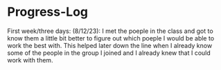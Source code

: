 # Progress-Log

First week/three days:
(8/12/23): I met the poeple in the class and got to know them a little bit better to figure out which poeple I would be able to work the best with. This helped later down the line when I already know some of the people in the group I joined and I already knew that I could work with them.
